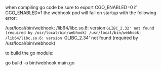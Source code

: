 when compiling go code be sure to export CGO_ENABLED=0 
if CGO_ENABLED=1 the webhook pod will fail on startup with the following error:

/usr/local/bin/webhook: /lib64/libc.so.6: version `GLIBC_2.32' not found (required by /usr/local/bin/webhook)
/usr/local/bin/webhook: /lib64/libc.so.6: version `GLIBC_2.34' not found (required by /usr/local/bin/webhook)


to build the go module:

go build -o bin/webhook main.go


